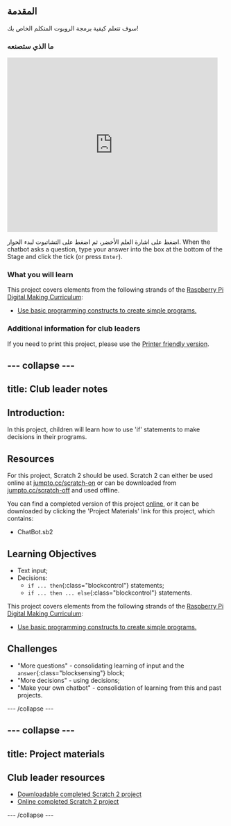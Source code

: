 ## المقدمة

سوف تتعلم كيفية برمجة الروبوت المتكلم الخاص بك!

### ما الذي ستصنعه

<div class="scratch-preview">
  <iframe allowtransparency="true" width="485" height="402" src="https://scratch.mit.edu/projects/embed/26762091/?autostart=false" frameborder="0"></iframe>
</div>

اضغط على اشارة العلم الأخضر، ثم اضغط على التشاتبوت لبدء الحوار. When the chatbot asks a question, type your answer into the box at the bottom of the Stage and click the tick (or press `Enter`).

### What you will learn

This project covers elements from the following strands of the [Raspberry Pi Digital Making Curriculum](http://rpf.io/curriculum):

+ [Use basic programming constructs to create simple programs.](https://www.raspberrypi.org/curriculum/programming/creator)

### Additional information for club leaders

If you need to print this project, please use the [Printer friendly version](https://projects.raspberrypi.org/en/projects/chatbot/print).

## \--- collapse \---

## title: Club leader notes

## Introduction:

In this project, children will learn how to use 'if' statements to make decisions in their programs.

## Resources

For this project, Scratch 2 should be used. Scratch 2 can either be used online at [jumpto.cc/scratch-on](http://jumpto.cc/scratch-on) or can be downloaded from [jumpto.cc/scratch-off](http://jumpto.cc/scratch-off) and used offline.

You can find a completed version of this project [online](http://scratch.mit.edu/projects/26762091/#editor), or it can be downloaded by clicking the 'Project Materials' link for this project, which contains:

+ ChatBot.sb2

## Learning Objectives

+ Text input;
+ Decisions: 
    + `if ... then`{:class="blockcontrol"} statements;
    + `if ... then ... else`{:class="blockcontrol"} statements.

This project covers elements from the following strands of the [Raspberry Pi Digital Making Curriculum](http://rpf.io/curriculum):

+ [Use basic programming constructs to create simple programs.](https://www.raspberrypi.org/curriculum/programming/creator)

## Challenges

+ "More questions" - consolidating learning of input and the `answer`{:class="blocksensing"} block;
+ "More decisions" - using decisions;
+ "Make your own chatbot" - consolidation of learning from this and past projects.

\--- /collapse \---

## \--- collapse \---

## title: Project materials

## Club leader resources

+ [Downloadable completed Scratch 2 project](resources/ChatBot.sb2)
+ [Online completed Scratch 2 project](http://scratch.mit.edu/projects/26762091/#editor)

\--- /collapse \---